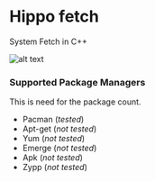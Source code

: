 # Hippo fetch
System Fetch in C++

![alt text](https://github.com/w8ste/Hippofetch/blob/main/terminal_grey.png?raw=true)


### Supported Package Managers
This is need for the package count.
- Pacman (*tested*)
- Apt-get (*not tested*)
- Yum (*not tested*)
- Emerge (*not tested*)
- Apk (*not tested*)
- Zypp (*not tested*)
